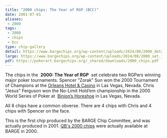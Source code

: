 ```yaml
---
title: "2000 chips: The Year of RGP (BCC)"
date: 2001-07-01
aliases:
 - 2000
tags:
 - 2000
 - chips
 - bcc
type: chip-gallery
detail: https://www.bargechips.org/wp-content/uploads/2024/08/2000_detail.jpg
large: https://www.bargechips.org/wp-content/uploads/2024/08/2000_set.jpg
pdf: https://pokerart.bargechips.org/_shared/downloads/2000_chips.pdf
---
```


The chips in the&nbsp; **2000: The Year of RGP** &nbsp;set celebrate two RGPers
winning major poker tournaments.&nbsp;Spencer &#8220;Zorak&#8221; Sun&nbsp;won
the 2000 Tournament of Champions at the
[Orleans Hotel &amp; Casino](http://www.orleanscasino.com/)
in Las Vegas, Nevada.&nbsp;Chris
&#8220;Jesus&#8221; Ferguson&nbsp;won the No-Limit Hold&#8217;em championship
in the 2000 World Series of Poker at&nbsp;
[Binion&#8217;s Horeshoe](http://www.binions.com/)
in
Las Vegas, Nevada.

All 8 chips have a common obverse. There are 4 chips with Chris and 4 chips with Spencer on the face.

This is the first chip produced by the BARGE Chip Committee, and was actually produced in 2001.
[QB's 2000 chips](2000-qb) were actually available at BARGE in 2000.
